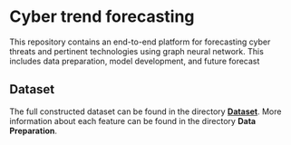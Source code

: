 # Cyber trend forecasting
This repository contains an end-to-end platform for forecasting cyber threats and pertinent technologies using graph neural network. This includes data preparation, model development, and future forecast

## Dataset
The full constructed dataset can be found in the directory [**Dataset**](https://github.com/zaidalmahmoud/Cyber-trend-forecasting/tree/main/Dataset). More information about each feature can be found in the directory **Data Preparation**. 
